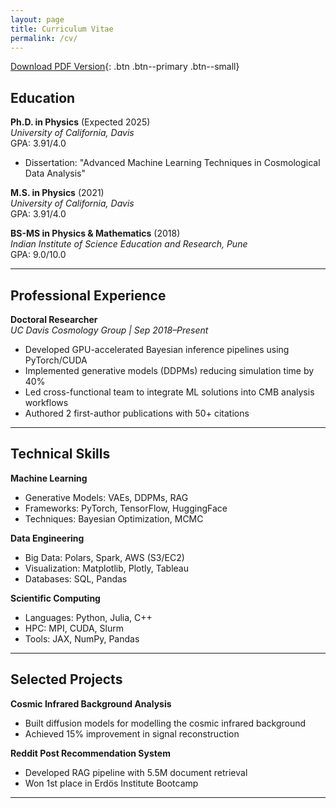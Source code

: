 ```yaml
---
layout: page
title: Curriculum Vitae
permalink: /cv/
---
```


[Download PDF Version](KP_resume.pdf){: .btn .btn--primary .btn--small}

## Education
**Ph.D. in Physics** (Expected 2025)  
*University of California, Davis*  
GPA: 3.91/4.0  
- Dissertation: "Advanced Machine Learning Techniques in Cosmological Data Analysis"

**M.S. in Physics** (2021)  
*University of California, Davis*  
GPA: 3.91/4.0

**BS-MS in Physics & Mathematics** (2018)  
*Indian Institute of Science Education and Research, Pune*  
GPA: 9.0/10.0

---

## Professional Experience
**Doctoral Researcher**  
*UC Davis Cosmology Group | Sep 2018–Present*
- Developed GPU-accelerated Bayesian inference pipelines using PyTorch/CUDA
- Implemented generative models (DDPMs) reducing simulation time by 40%
- Led cross-functional team to integrate ML solutions into CMB analysis workflows
- Authored 2 first-author publications with 50+ citations

---

## Technical Skills
<div class="skill-categories">

**Machine Learning**  
- Generative Models: VAEs, DDPMs, RAG
- Frameworks: PyTorch, TensorFlow, HuggingFace
- Techniques: Bayesian Optimization, MCMC

**Data Engineering**  
- Big Data: Polars, Spark, AWS (S3/EC2)
- Visualization: Matplotlib, Plotly, Tableau
- Databases: SQL, Pandas

**Scientific Computing**  
- Languages: Python, Julia, C++
- HPC: MPI, CUDA, Slurm
- Tools: JAX, NumPy, Pandas

</div>

---

## Selected Projects
**Cosmic Infrared Background Analysis**  
- Built diffusion models for modelling the cosmic infrared background
- Achieved 15% improvement in signal reconstruction

**Reddit Post Recommendation System**  
- Developed RAG pipeline with 5.5M document retrieval
- Won 1st place in Erdös Institute Bootcamp

---

